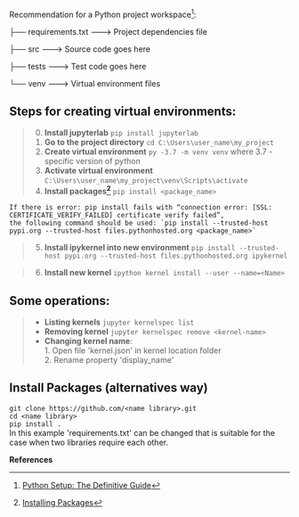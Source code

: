 Recommendation for a Python project workspace[^1]:

├── requirements.txt     ---> Project dependencies file

├── src                  ---> Source code goes here

├── tests                ---> Test code goes here

└── venv                 ---> Virtual environment files

## Steps for creating virtual environments: 
> 0. **Install jupyterlab**
> `pip install jupyterlab`
> 1.  **Go to the project directory**
> `cd C:\Users\user_name\my_project`
> 2. **Create virtual environment**
> `py -3.7 -m venv venv`
where 3.7 - specific version of python
> 3. **Activate virtual environment**
`C:\Users\user_name\my_project\venv\Scripts\activate`
> 4. **Install packages[^2]**
`pip install <package_name>`

    If there is error: pip install fails with “connection error: [SSL: CERTIFICATE_VERIFY_FAILED] certificate verify failed”, 
    the following command should be used: `pip install --trusted-host pypi.org --trusted-host files.pythonhosted.org <package_name>`

> 5. **Install ipykernel into new environment** 
`pip install --trusted-host pypi.org --trusted-host files.pythonhosted.org ipykernel`

> 6. **Install new kernel**
`ipython kernel install --user --name=<Name>`

## Some operations:
> * **Listing kernels**
`jupyter kernelspec list`
> * **Removing kernel**
`jupyter kernelspec remove <kernel-name>`
> * **Changing kernel name**:  
    1. Open file 'kernel.json' in kernel location folder  
    2. Rename property 'display_name'  

## Install Packages (alternatives way)  
`git clone https://github.com/<name library>.git`  
`cd <name library>`  
`pip install .`  
In this example 'requirements.txt' can be changed that is suitable for the case when two libraries require each other.

**References**  
[^1]: [Python Setup: The Definitive Guide](https://www.datacamp.com/community/tutorials/python-developer-set-up)  
[^2]: [Installing Packages](https://packaging.python.org/tutorials/installing-packages/)  
